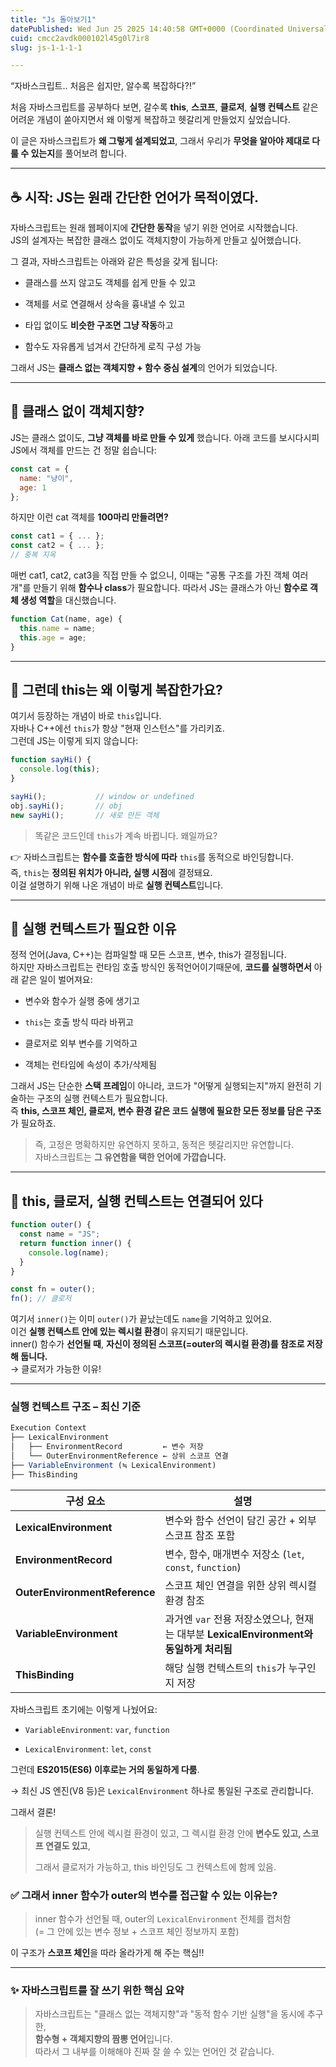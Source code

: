 ```yaml
---
title: "Js 돌아보기1"
datePublished: Wed Jun 25 2025 14:40:58 GMT+0000 (Coordinated Universal Time)
cuid: cmcc2avdk000102l45g0l7ir8
slug: js-1-1-1-1

---
```


“자바스크립트.. 처음은 쉽지만, 알수록 복잡하다?!”

처음 자바스크립트를 공부하다 보면, 갈수록 **this**, **스코프**, **클로저**, **실행 컨텍스트** 같은 어려운 개념이 쏟아지면서 왜 이렇게 복잡하고 헷갈리게 만들었지 싶었습니다.

이 글은 자바스크립트가 **왜 그렇게 설계되었고**, 그래서 우리가 **무엇을 알아야 제대로 다룰 수 있는지**를 풀어보려 합니다.

---

## ☕️ 시작: JS는 원래 간단한 언어가 목적이였다.

자바스크립트는 원래 웹페이지에 **간단한 동작**을 넣기 위한 언어로 시작했습니다.  
JS의 설계자는 복잡한 클래스 없이도 객체지향이 가능하게 만들고 싶어했습니다.

그 결과, 자바스크립트는 아래와 같은 특성을 갖게 됩니다:

* 클래스를 쓰지 않고도 객체를 쉽게 만들 수 있고
    
* 객체를 서로 연결해서 상속을 흉내낼 수 있고
    
* 타입 없이도 **비슷한 구조면 그냥 작동**하고
    
* 함수도 자유롭게 넘겨서 간단하게 로직 구성 가능
    

그래서 JS는 **클래스 없는 객체지향 + 함수 중심 설계**의 언어가 되었습니다.

---

## 🧱 클래스 없이 객체지향?

JS는 클래스 없이도, **그냥 객체를 바로 만들 수 있게** 했습니다. 아래 코드를 보시다시피 JS에서 객체를 만드는 건 정말 쉽습니다:

```javascript
const cat = {
  name: "냥이",
  age: 1
};
```

하지만 이런 cat 객체를 **100마리 만들려면?**

```javascript
const cat1 = { ... };
const cat2 = { ... };
// 중복 지옥
```

매번 cat1, cat2, cat3을 직접 만들 수 없으니, 이때는 "공통 구조를 가진 객체 여러 개"를 만들기 위해 **함수나 class**가 필요합니다. 따라서 JS는 클래스가 아닌 **함수로 객체 생성 역할**을 대신했습니다.

```javascript
function Cat(name, age) {
  this.name = name;
  this.age = age;
}
```

---

## 🤯 그런데 this는 왜 이렇게 복잡한가요?

여기서 등장하는 개념이 바로 `this`입니다.  
자바나 C++에선 `this`가 항상 "현재 인스턴스"를 가리키죠.  
그런데 JS는 이렇게 되지 않습니다:

```javascript
function sayHi() {
  console.log(this);
}

sayHi();           // window or undefined
obj.sayHi();       // obj
new sayHi();       // 새로 만든 객체
```

> 똑같은 코드인데 `this`가 계속 바뀝니다. 왜일까요?

👉 자바스크립트는 **함수를 호출한 방식에 따라** `this`를 동적으로 바인딩합니다.  
즉, `this`는 **정의된 위치가 아니라, 실행 시점**에 결정돼요.  
이걸 설명하기 위해 나온 개념이 바로 **실행 컨텍스트**입니다.

---

## 🧠 실행 컨텍스트가 필요한 이유

정적 언어(Java, C++)는 컴파일할 때 모든 스코프, 변수, this가 결정됩니다.  
하지만 자바스크립트는 런타임 호출 방식인 동적언어이기때문에, **코드를 실행하면서** 아래 같은 일이 벌어져요:

* 변수와 함수가 실행 중에 생기고
    
* `this`는 호출 방식 따라 바뀌고
    
* 클로저로 외부 변수를 기억하고
    
* 객체는 런타임에 속성이 추가/삭제됨
    

그래서 JS는 단순한 **스택 프레임**이 아니라, 코드가 "어떻게 실행되는지"까지 완전히 기술하는 구조의 실행 컨텍스트가 필요합니다.  
즉 **this, 스코프 체인, 클로저, 변수 환경 같은 코드 실행에 필요한 모든 정보를 담은 구조**가 필요하죠.

> 즉, 고정은 명확하지만 유연하지 못하고, 동적은 헷갈리지만 유연합니다.  
> 자바스크립트는 **그 유연함을 택한 언어에 가깝습니다.**

---

## 🧩 this, 클로저, 실행 컨텍스트는 연결되어 있다

```javascript
function outer() {
  const name = "JS";
  return function inner() {
    console.log(name);
  }
}

const fn = outer();
fn(); // 클로저
```

여기서 `inner()`는 이미 `outer()`가 끝났는데도 `name`을 기억하고 있어요.  
이건 **실행 컨텍스트 안에 있는 렉시컬 환경**이 유지되기 때문입니다.  
inner() 함수가 **선언될 때**, **자신이 정의된 스코프(=outer의 렉시컬 환경)를 참조로 저장해 둡니다.**  
→ 클로저가 가능한 이유!

---

### 실행 컨텍스트 구조 – 최신 기준

```javascript
Execution Context
├── LexicalEnvironment
│   ├── EnvironmentRecord         ← 변수 저장
│   └── OuterEnvironmentReference ← 상위 스코프 연결
├── VariableEnvironment (≒ LexicalEnvironment)
├── ThisBinding
```

| 구성 요소 | 설명 |
| --- | --- |
| **LexicalEnvironment** | 변수와 함수 선언이 담긴 공간 + 외부 스코프 참조 포함 |
| **EnvironmentRecord** | 변수, 함수, 매개변수 저장소 (`let`, `const`, `function`) |
| **OuterEnvironmentReference** | 스코프 체인 연결을 위한 상위 렉시컬 환경 참조 |
| **VariableEnvironment** | 과거엔 `var` 전용 저장소였으나, 현재는 대부분 **LexicalEnvironment와 동일하게 처리됨** |
| **ThisBinding** | 해당 실행 컨텍스트의 `this`가 누구인지 저장 |

자바스크립트 초기에는 이렇게 나눴어요:

* `VariableEnvironment`: `var`, `function`
    
* `LexicalEnvironment`: `let`, `const`
    

그런데 **ES2015(ES6) 이후로는 거의 동일하게 다룸**.

→ 최신 JS 엔진(V8 등)은 `LexicalEnvironment` 하나로 통일된 구조로 관리합니다.

그래서 결론!

> 실행 컨텍스트 안에 렉시컬 환경이 있고, 그 렉시컬 환경 안에 **변수도 있고, 스코프 연결도 있고**,
> 
> 그래서 클로저가 가능하고, this 바인딩도 그 컨텍스트에 함께 있음.

### ✅ 그래서 inner 함수가 outer의 변수를 접근할 수 있는 이유는?

> inner 함수가 선언될 때, outer의 `LexicalEnvironment` 전체를 캡처함  
> (= 그 안에 있는 변수 정보 + 스코프 체인 정보까지 포함)

이 구조가 **스코프 체인**을 따라 올라가게 해 주는 핵심!!

---

### ✨ 자바스크립트를 잘 쓰기 위한 핵심 요약

> 자바스크립트는 "클래스 없는 객체지향"과 "동적 함수 기반 실행"을 동시에 추구한,  
> **함수형 + 객체지향의 짬뽕 언어**입니다.  
> 따라서 그 내부를 이해해야 진짜 잘 쓸 수 있는 언어인 것 같습니다.